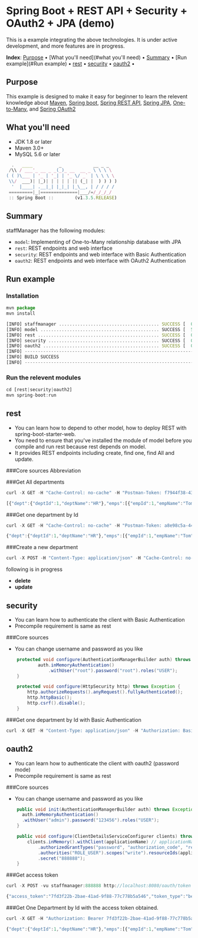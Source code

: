 Spring Boot + REST API + Security + OAuth2 + JPA (demo)
==========================================
This is a example integrating the above technologies. It is under active development, and more features are in progress.

**Index**:
[Purpose](#purpose) &bull;
[What you'll need](#what you'll need) &bull;
[Summary](#summary) &bull;
[Run example](#Run example) &bull;
[rest](#rest) &bull;
[security](#security) &bull;
[oauth2](#oauth2) &bull;

## Purpose
This example is designed to make it easy for beginner to learn the relevent knowledge about [Maven](http://maven.apache.org/download.cgi), [Spring boot](https://projects.spring.io/spring-boot/), [Spring REST API](https://spring.io/understanding/REST), [Spring JPA](https://projects.spring.io/spring-data-jpa/), [One-to-Many](https://en.wikibooks.org/wiki/Java_Persistence/OneToMany), and [Spring OAuth2](https://spring.io/understanding/oauth)
## What you'll need
* JDK 1.8 or later
* Maven 3.0+
* MySQL 5.6 or later
```javascript
  .   ____          _            __ _ _
 /\\ / ___'_ __ _ _(_)_ __  __ _ \ \ \ \
( ( )\___ | '_ | '_| | '_ \/ _` | \ \ \ \
 \\/  ___)| |_)| | | | | || (_| |  ) ) ) )
  '  |____| .__|_| |_|_| |_\__, | / / / /
 =========|_|==============|___/=/_/_/_/
 :: Spring Boot ::        (v1.3.5.RELEASE)
```

## Summary
staffManager has the following modules:
* `model`: Implementing of One-to-Many relationship database with JPA
* `rest`: REST endpoints and web interface
* `security`: REST endpoints and web interface with Basic Authentication
* `oauth2`: REST endpoints and web interface with OAuth2 Authentication

## Run example

### Installation
```javascript
mvn package
mvn install
```
```javascript
[INFO] staffmanager ...................................... SUCCESS [  0.218 s]
[INFO] model ............................................. SUCCESS [  5.016 s]
[INFO] rest .............................................. SUCCESS [  0.109 s]
[INFO] security .......................................... SUCCESS [  0.078 s]
[INFO] oauth2 ............................................ SUCCESS [  0.766 s]
[INFO] ------------------------------------------------------------------------
[INFO] BUILD SUCCESS
[INFO] ------------------------------------------------------------------------
```

### Run the relevent modules
```javascript
cd [rest|security|oauth2]
mvn spring-boot:run
```

## rest
* You can learn how to depend to other model, how to deploy REST with spring-boot-starter-web.
* You need to ensure that you've installed the module of model before you compile and run rest because rest depends on model.
* It provides REST endpoints including create, find one, find All and update.

###Core sources
Abbreviation

###Get All departments
```javascript
curl -X GET -H "Cache-Control: no-cache" -H "Postman-Token: f7944f38-4358-d880-a22b-e1185f05403e" "http://localhost:8080/dept"
```

```javascript
[{"dept":{"deptId":1,"deptName":"HR"},"emps":[{"empId":1,"empName":"Tom","salary":5000.0}]},{"dept":{"deptId":2,"deptName":"IT"},"emps":[{"empId":2,"empName":"John","salary":6000.0}]},{"dept":{"deptId":3,"deptName":"Marketing"},"emps":[]},{"dept":{"deptId":4,"deptName":"IT"},"emps":[]},{"dept":{"deptId":5,"deptName":"IT"},"emps":[]}]
```
###Get one department by Id
```javascript
curl -X GET -H "Cache-Control: no-cache" -H "Postman-Token: a8e98c5a-4483-45bf-9b0d-604b6dd1bb8b" "http://localhost:8080/dept/1"
```
```javascript
{"dept":{"deptId":1,"deptName":"HR"},"emps":[{"empId":1,"empName":"Tom","salary":5000.0}]}
```
###Create a new department
```javascript
curl -X POST -H "Content-Type: application/json" -H "Cache-Control: no-cache" -H "Postman-Token: ed5b3db5-24aa-30bb-a70a-9512d411c222" -d '{"dept":{"deptName":"IT"},"emps":[{"empId":2,"empName":"John","salary":6000.0}]}' "http://localhost:8080/dept"
```

following is in progress
* **delete**
* **update**

## security
* You can learn how to authenticate the client with Basic Authentication
* Precompile requirement is same as rest

###Core sources
* You can change username and password as you like
```java
    protected void configure(AuthenticationManagerBuilder auth) throws Exception {
			auth.inMemoryAuthentication()
				.withUser("root").password("root").roles("USER");
    }

    protected void configure(HttpSecurity http) throws Exception {
        http.authorizeRequests().anyRequest().fullyAuthenticated();
        http.httpBasic();
        http.csrf().disable();
    }
```

###Get one department by Id with Basic Authentication
```javascript
curl -X GET -H "Content-Type: application/json" -H "Authorization: Basic cm9vdDpyb290" -H "Cache-Control: no-cache" -H "Postman-Token: d6f03df9-2261-7981-d7cd-151b4e908753" "http://localhost:8080/dept"
```

## oauth2
* You can learn how to authenticate the client with oauth2 (password mode)
* Precompile requirement is same as rest

###Core sources
* You can change username and password as you like
```java
	public void init(AuthenticationManagerBuilder auth) throws Exception {
      auth.inMemoryAuthentication()
      .withUser("admin").password("123456").roles("USER");
	}

	public void configure(ClientDetailsServiceConfigurer clients) throws Exception {
		clients.inMemory().withClient(applicationName) // applicationName="staffmanager"
			.authorizedGrantTypes("password", "authorization_code", "refresh_token")
			.authorities("ROLE_USER").scopes("write").resourceIds(applicationName)
			.secret("888888");
	}
```

###Get access token
```javascript
curl -X POST -vu staffmanager:888888 http://localhost:8080/oauth/token -H "Accept: application/json" -d "password=123456&username=admin&grant_type=password&scope=write&client_secret=888888&client_id=staffmanager"
```
```javascript
{"access_token":"7fd3f22b-2bae-41ad-9f88-77c778b5a546","token_type":"bearer","refresh_token":"5c376a65-5bce-48c8-9fe8-95e41401b11e","xpires_in":43199,"scope":"write"}
```
###Get One Department by Id with the access token obtained.
```javascript
curl -X GET -H "Authorization: Bearer 7fd3f22b-2bae-41ad-9f88-77c778b5a546" -H "Cache-Control: no-cache" -H "Postman-Token: cb8ec0b9-ac7d-ddfc-481b-1e1b0664a912" "http://localhost:8080/dept/1"
```
```javascript
{"dept":{"deptId":1,"deptName":"HR"},"emps":[{"empId":1,"empName":"Tom","salary":5000.0}]}
```
